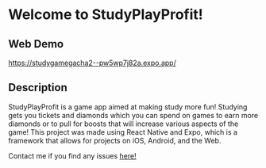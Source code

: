 # Welcome to StudyPlayProfit!

## Web Demo
https://studygamegacha2--pw5wp7j82a.expo.app/

## Description 
StudyPlayProfit is a game app aimed at making study more fun! Studying gets you tickets and diamonds which you can spend on games to earn more diamonds or to pull for boosts that will increase various aspects of the game! This project was made using React Native and Expo, which is a framework that allows for projects on iOS, Android, and the Web.

Contact me if you find any issues [here!](https://docs.google.com/forms/d/e/1FAIpQLSdCm5gdaYRqIKPz8AOoM9NKf9Uf4t5mYkj_-YHweBSsPEDQ2A/viewform?usp=header)
